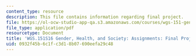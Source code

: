 ```yaml
---
content_type: resource
description: This file contains information regarding final project.
file: https://ol-ocw-studio-app-qa.s3.amazonaws.com/courses/wgs-151-gender-health-and-society-spring-2016/0932f45b6c1fc3d18b07690eefa29c48_MITWGS_151S16_Finalproject.pdf
file_type: application/pdf
resourcetype: Document
title: 'WGS.151S16 Gender, Health, and Society: Assignments: Final Project'
uid: 0932f45b-6c1f-c3d1-8b07-690eefa29c48
---
```

